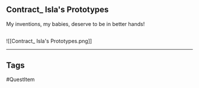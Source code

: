 ## Contract_ Isla's Prototypes
My inventions, my babies, deserve to be in better hands!
## 
![[Contract_ Isla's Prototypes.png]]

---
## Tags
#QuestItem